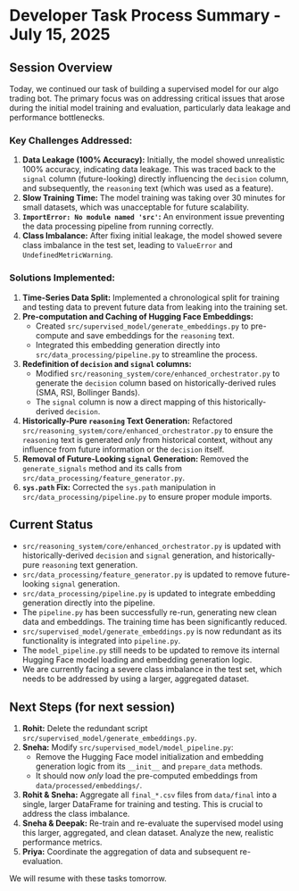 # Developer Task Process Summary - July 15, 2025

## Session Overview

Today, we continued our task of building a supervised model for our algo trading bot. The primary focus was on addressing critical issues that arose during the initial model training and evaluation, particularly data leakage and performance bottlenecks.

### Key Challenges Addressed:

1.  **Data Leakage (100% Accuracy):** Initially, the model showed unrealistic 100% accuracy, indicating data leakage. This was traced back to the `signal` column (future-looking) directly influencing the `decision` column, and subsequently, the `reasoning` text (which was used as a feature).
2.  **Slow Training Time:** The model training was taking over 30 minutes for small datasets, which was unacceptable for future scalability.
3.  **`ImportError: No module named 'src'`:** An environment issue preventing the data processing pipeline from running correctly.
4.  **Class Imbalance:** After fixing initial leakage, the model showed severe class imbalance in the test set, leading to `ValueError` and `UndefinedMetricWarning`.

### Solutions Implemented:

1.  **Time-Series Data Split:** Implemented a chronological split for training and testing data to prevent future data from leaking into the training set.
2.  **Pre-computation and Caching of Hugging Face Embeddings:**
    *   Created `src/supervised_model/generate_embeddings.py` to pre-compute and save embeddings for the `reasoning` text.
    *   Integrated this embedding generation directly into `src/data_processing/pipeline.py` to streamline the process.
3.  **Redefinition of `decision` and `signal` columns:**
    *   Modified `src/reasoning_system/core/enhanced_orchestrator.py` to generate the `decision` column based on historically-derived rules (SMA, RSI, Bollinger Bands).
    *   The `signal` column is now a direct mapping of this historically-derived `decision`.
4.  **Historically-Pure `reasoning` Text Generation:** Refactored `src/reasoning_system/core/enhanced_orchestrator.py` to ensure the `reasoning` text is generated *only* from historical context, without any influence from future information or the `decision` itself.
5.  **Removal of Future-Looking `signal` Generation:** Removed the `generate_signals` method and its calls from `src/data_processing/feature_generator.py`.
6.  **`sys.path` Fix:** Corrected the `sys.path` manipulation in `src/data_processing/pipeline.py` to ensure proper module imports.

## Current Status

*   `src/reasoning_system/core/enhanced_orchestrator.py` is updated with historically-derived `decision` and `signal` generation, and historically-pure `reasoning` text generation.
*   `src/data_processing/feature_generator.py` is updated to remove future-looking `signal` generation.
*   `src/data_processing/pipeline.py` is updated to integrate embedding generation directly into the pipeline.
*   The `pipeline.py` has been successfully re-run, generating new clean data and embeddings. The training time has been significantly reduced.
*   `src/supervised_model/generate_embeddings.py` is now redundant as its functionality is integrated into `pipeline.py`.
*   The `model_pipeline.py` still needs to be updated to remove its internal Hugging Face model loading and embedding generation logic.
*   We are currently facing a severe class imbalance in the test set, which needs to be addressed by using a larger, aggregated dataset.

## Next Steps (for next session)

1.  **Rohit:** Delete the redundant script `src/supervised_model/generate_embeddings.py`.
2.  **Sneha:** Modify `src/supervised_model/model_pipeline.py`:
    *   Remove the Hugging Face model initialization and embedding generation logic from its `__init__` and `prepare_data` methods.
    *   It should now *only* load the pre-computed embeddings from `data/processed/embeddings/`.
3.  **Rohit & Sneha:** Aggregate all `final_*.csv` files from `data/final` into a single, larger DataFrame for training and testing. This is crucial to address the class imbalance.
4.  **Sneha & Deepak:** Re-train and re-evaluate the supervised model using this larger, aggregated, and clean dataset. Analyze the new, realistic performance metrics.
5.  **Priya:** Coordinate the aggregation of data and subsequent re-evaluation.

We will resume with these tasks tomorrow.